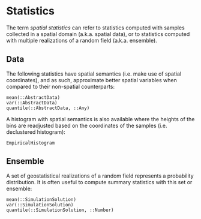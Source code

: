 # Statistics

The term *spatial statistics* can refer to statistics computed with samples
collected in a spatial domain (a.k.a. spatial data), or to statistics computed
with multiple realizations of a random field (a.k.a. ensemble).

## Data

The following statistics have spatial semantics (i.e. make use of spatial coordinates),
and as such, approximate better spatial variables when compared to their non-spatial
counterparts:

```@docs
mean(::AbstractData)
var(::AbstractData)
quantile(::AbstractData, ::Any)
```

A histogram with spatial semantics is also available where the heights of the bins
are readjusted based on the coordinates of the samples (i.e. declustered histogram):

```@docs
EmpiricalHistogram
```

## Ensemble

A set of geostatistical realizations of a random field represents a probability
distribution. It is often useful to compute summary statistics with this set
or ensemble:

```@docs
mean(::SimulationSolution)
var(::SimulationSolution)
quantile(::SimulationSolution, ::Number)
```
